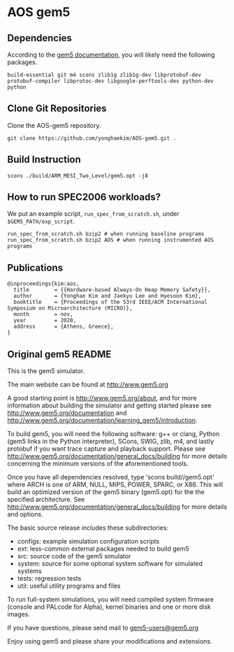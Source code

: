 # AOS gem5

## Dependencies
According to the [gem5 documentation](https://www.gem5.org/documentation/learning_gem5/part1/building/),
you will likely need the following packages.
```
build-essential git m4 scons zlib1g zlib1g-dev libprotobuf-dev protobuf-compiler libprotoc-dev libgoogle-perftools-dev python-dev python
```

## Clone Git Repositories
Clone the AOS-gem5 repository.
```
git clone https://github.com/yonghaekim/AOS-gem5.git .
```

## Build Instruction
```
scons ./build/ARM_MESI_Two_Level/gem5.opt -j8
```

## How to run SPEC2006 workloads?
We put an example script, `run_spec_from_scratch.sh`, under `$GEM5_PATH/exp_script`.

```
run_spec_from_scratch.sh bzip2 # when running baseline programs
run_spec_from_scratch.sh bzip2 AOS # when running instrumented AOS programs
```

## Publications
```
@inproceedings{kim:aos,
  title        = {{Hardware-based Always-On Heap Memory Safety}},
  author       = {Yonghae Kim and Jaekyu Lee and Hyesoon Kim},
  booktitle    = {Proceedings of the 53rd IEEE/ACM International Symposium on Microarchitecture (MICRO)},
  month        = nov,
  year         = 2020,
  address      = {Athens, Greece},
}
```

## Original gem5 README

This is the gem5 simulator.

The main website can be found at http://www.gem5.org

A good starting point is http://www.gem5.org/about, and for
more information about building the simulator and getting started
please see http://www.gem5.org/documentation and
http://www.gem5.org/documentation/learning_gem5/introduction.

To build gem5, you will need the following software: g++ or clang,
Python (gem5 links in the Python interpreter), SCons, SWIG, zlib, m4,
and lastly protobuf if you want trace capture and playback
support. Please see http://www.gem5.org/documentation/general_docs/building
for more details concerning the minimum versions of the aforementioned tools.

Once you have all dependencies resolved, type 'scons
build/<ARCH>/gem5.opt' where ARCH is one of ARM, NULL, MIPS, POWER, SPARC,
or X86. This will build an optimized version of the gem5 binary (gem5.opt)
for the the specified architecture. See
http://www.gem5.org/documentation/general_docs/building for more details and
options.

The basic source release includes these subdirectories:
   - configs: example simulation configuration scripts
   - ext: less-common external packages needed to build gem5
   - src: source code of the gem5 simulator
   - system: source for some optional system software for simulated systems
   - tests: regression tests
   - util: useful utility programs and files

To run full-system simulations, you will need compiled system firmware
(console and PALcode for Alpha), kernel binaries and one or more disk
images.

If you have questions, please send mail to gem5-users@gem5.org

Enjoy using gem5 and please share your modifications and extensions.
